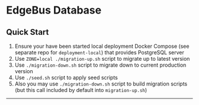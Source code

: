 # EdgeBus Database

## Quick Start

1. Ensure your have been started local deployment Docker Compose (see separate repo for `deployment-local`) that provides PostgreSQL server
1. Use `ZONE=local ./migration-up.sh` script to migrate up to latest version
1. Use `./migration-down.sh` script to migrate down to current production version
1. Use `./seed.sh` script to apply seed scripts
1. Also you may use `./migration-down.sh` script to build migration scripts (but this call included by default into `migration-up.sh`)

---
